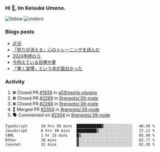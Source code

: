 ### Hi 👋, Im Keisuke Umeno.

<!--
**9renpoto/9renpoto** is a ✨ _special_ ✨ repository because its `README.md` (this file) appears on your GitHub profile.

Here are some ideas to get you started:

- 🔭 I’m currently working on ...
- 🌱 I’m currently learning ...
- 👯 I’m looking to collaborate on ...
- 🤔 I’m looking for help with ...
- 💬 Ask me about ...
- 📫 How to reach me: ...
- 😄 Pronouns: ...
- ⚡ Fun fact: ...
-->

![follow](https://img.shields.io/github/followers/9renpoto?label=Follow&style=social)
![visitors](https://komarev.com/ghpvc/?username=9renpoto&label=Profile%20views&color=0e75b6&style=flat)

### Blogs posts

<!-- BLOG-POST-LIST:START -->
- [近況](https://9renpoto.win/entry/2025/04/05/current_status)
- [「怒りが消える」心のトレーニングを読んだ](https://9renpoto.win/entry/2025/02/01/anger-management)
- [2024年終わり](https://9renpoto.win/entry/2024/12/31/2024-end)
- [今抱えている目標や夢](https://9renpoto.win/entry/2024/12/02/objective)
- [「書く習慣」という本が面白かった](https://9renpoto.win/entry/2024/11/11/leave_a_feeling_sad)
<!-- BLOG-POST-LIST:END -->

### Activity

<!--START_SECTION:activity-->
1. ❌ Closed PR [#1939](https://github.com/g59/nestjs-plugins/pull/1939) in [g59/nestjs-plugins](https://github.com/g59/nestjs-plugins)
2. ❌ Closed PR [#2289](https://github.com/9renpoto/.59-node/pull/2289) in [9renpoto/.59-node](https://github.com/9renpoto/.59-node)
3. ❌ Closed PR [#2268](https://github.com/9renpoto/.59-node/pull/2268) in [9renpoto/.59-node](https://github.com/9renpoto/.59-node)
4. 🎉 Merged PR [#2304](https://github.com/9renpoto/.59-node/pull/2304) in [9renpoto/.59-node](https://github.com/9renpoto/.59-node)
5. 🗣 Commented on [#2304](https://github.com/9renpoto/.59-node/pull/2304#issuecomment-2819702918) in [9renpoto/.59-node](https://github.com/9renpoto/.59-node)
<!--END_SECTION:activity-->

<!--START_SECTION:waka-->

```txt
TypeScript      10 hrs 50 mins  ███████████▓░░░░░░░░░░░░░   46.50 %
JavaScript      8 hrs 39 mins   █████████▒░░░░░░░░░░░░░░░   37.11 %
YAML            1 hr 15 mins    █▒░░░░░░░░░░░░░░░░░░░░░░░   05.40 %
Other           38 mins         ▓░░░░░░░░░░░░░░░░░░░░░░░░   02.77 %
Jsonnet         32 mins         ▓░░░░░░░░░░░░░░░░░░░░░░░░   02.35 %
```

<!--END_SECTION:waka-->
